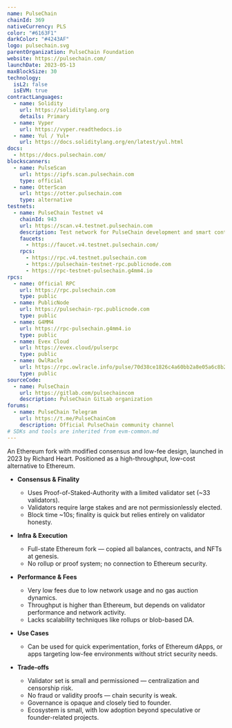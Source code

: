 ```yaml
---
name: PulseChain
chainId: 369
nativeCurrency: PLS
color: "#6163F1"
darkColor: "#4243AF"
logo: pulsechain.svg
parentOrganization: PulseChain Foundation
website: https://pulsechain.com/
launchDate: 2023-05-13
maxBlockSize: 30
technology:
  isL2: false
  isEVM: true
contractLanguages:
  - name: Solidity
    url: https://soliditylang.org
    details: Primary
  - name: Vyper
    url: https://vyper.readthedocs.io
  - name: Yul / Yul+
    url: https://docs.soliditylang.org/en/latest/yul.html
docs:
  - https://docs.pulsechain.com/
blockscanners:
  - name: PulseScan
    url: https://ipfs.scan.pulsechain.com
    type: official
  - name: OtterScan
    url: https://otter.pulsechain.com
    type: alternative
testnets:
  - name: PulseChain Testnet v4
    chainId: 943
    url: https://scan.v4.testnet.pulsechain.com
    description: Test network for PulseChain development and smart contract testing
    faucets:
      - https://faucet.v4.testnet.pulsechain.com/
    rpcs:
      - https://rpc.v4.testnet.pulsechain.com
      - https://pulsechain-testnet-rpc.publicnode.com
      - https://rpc-testnet-pulsechain.g4mm4.io
rpcs:
  - name: Official RPC
    url: https://rpc.pulsechain.com
    type: public
  - name: PublicNode
    url: https://pulsechain-rpc.publicnode.com
    type: public
  - name: G4MM4
    url: https://rpc-pulsechain.g4mm4.io
    type: public
  - name: Evex Cloud
    url: https://evex.cloud/pulserpc
    type: public
  - name: OwlRacle
    url: https://rpc.owlracle.info/pulse/70d38ce1826c4a60bb2a8e05a6c8b20f
    type: public
sourceCode:
  - name: PulseChain
    url: https://gitlab.com/pulsechaincom
    description: PulseChain GitLab organization
forums:
  - name: PulseChain Telegram
    url: https://t.me/PulseChainCom
    description: Official PulseChain community channel
# SDKs and tools are inherited from evm-common.md
---
```


An Ethereum fork with modified consensus and low-fee design, launched in 2023 by Richard Heart. Positioned as a high-throughput, low-cost alternative to Ethereum.

- **Consensus & Finality**  
  - Uses Proof-of-Staked-Authority with a limited validator set (~33 validators).  
  - Validators require large stakes and are not permissionlessly elected.  
  - Block time ~10s; finality is quick but relies entirely on validator honesty.

- **Infra & Execution**  
  - Full-state Ethereum fork — copied all balances, contracts, and NFTs at genesis.  
  - No rollup or proof system; no connection to Ethereum security.

- **Performance & Fees**  
  - Very low fees due to low network usage and no gas auction dynamics.  
  - Throughput is higher than Ethereum, but depends on validator performance and network activity.  
  - Lacks scalability techniques like rollups or blob-based DA.

- **Use Cases**  
  - Can be used for quick experimentation, forks of Ethereum dApps, or apps targeting low-fee environments without strict security needs.

- **Trade-offs**  
  - Validator set is small and permissioned — centralization and censorship risk.  
  - No fraud or validity proofs — chain security is weak.  
  - Governance is opaque and closely tied to founder.  
  - Ecosystem is small, with low adoption beyond speculative or founder-related projects.